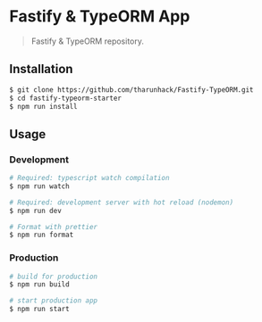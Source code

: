 # Fastify & TypeORM App

> Fastify & TypeORM repository.

## Installation

```bash
$ git clone https://github.com/tharunhack/Fastify-TypeORM.git
$ cd fastify-typeorm-starter
$ npm run install
```

## Usage

### Development
```bash
# Required: typescript watch compilation
$ npm run watch

# Required: development server with hot reload (nodemon)
$ npm run dev

# Format with prettier
$ npm run format
```

### Production

```bash
# build for production
$ npm run build

# start production app
$ npm run start
```
